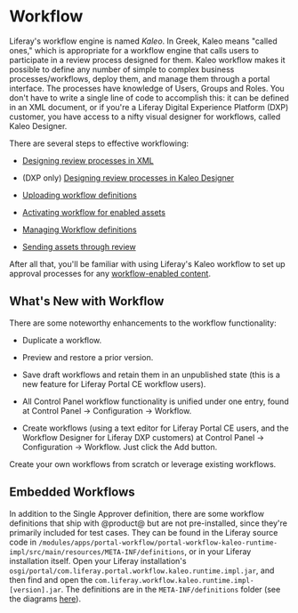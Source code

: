 # Workflow [](id=workflow)

Liferay's workflow engine is named *Kaleo*. In Greek, Kaleo means "called ones,"
which is appropriate for a workflow engine that calls users to participate in
a review process designed for them. Kaleo workflow makes it possible to define
any number of simple to complex business processes/workflows, deploy them, and
manage them through a portal interface. The processes have knowledge of Users,
Groups and Roles. You don't have to write a single line of code to accomplish
this: it can be defined in an XML document, or if you're a Liferay Digital
Experience Platform (DXP) customer, you have access to a nifty visual designer
for workflows, called Kaleo Designer. 

There are several steps to effective workflowing: 

- [Designing review processes in XML](/develop/tutorials/-/knowledge_base/7-1/crafting-xml-workflow-definitions)

- (DXP only) [Designing review processes in Kaleo Designer](https://customer.liferay.com/documentation/7.1/admin/-/official_documentation/portal/kaleo-designer)

- [Uploading workflow definitions](/discover/portal/-/knowledge_base/7-1/managing-workflows#uploading-workflow-definitions)

- [Activating workflow for enabled assets](/discover/portal/-/knowledge_base/7-1/activating-workflow)

- [Managing Workflow definitions](/discover/portal/-/knowledge_base/7-1/managing-workflows)

- [Sending assets through review](/discover/portal/-/knowledge_base/7-1/reviewing-assets)

After all that, you'll be familiar with using Liferay's Kaleo workflow to set up
approval processes for any 
[workflow-enabled content](/discover/portal/-/knowledge_base/7-1/activating-workflow).

## What's New with Workflow [](id=whats-new-with-workflow)

There are some noteworthy enhancements to the workflow functionality:

- Duplicate a workflow.

- Preview and restore a prior version.

- Save draft workflows and retain them in an unpublished state (this is a new
  feature for Liferay Portal CE workflow users).

- All Control Panel workflow functionality is unified under one entry, found at
  Control Panel &rarr; Configuration &rarr; Workflow.

- Create workflows (using a text editor for Liferay Portal CE users, and the Workflow
  Designer for Liferay DXP customers) at Control Panel &rarr; Configuration
  &rarr; Workflow. Just click the Add button.

Create your own workflows from scratch or leverage existing workflows.

## Embedded Workflows [](id=embedded-workflows)

In addition to the Single Approver definition, there are some workflow
definitions that ship with @product@ but are not pre-installed, since they're
primarily included for test cases. They can be found in the Liferay source code
in
`/modules/apps/portal-workflow/portal-workflow-kaleo-runtime-impl/src/main/resources/META-INF/definitions`,
or in your Liferay installation itself. Open your Liferay installation's
`osgi/portal/com.liferay.portal.workflow.kaleo.runtime.impl.jar`, and then find and open
the `com.liferay.workflow.kaleo.runtime.impl-[version].jar`. The definitions are
in the `META-INF/definitions` folder (see the diagrams
[here](/develop/tutorials/-/knowledge_base/6-2/designing-a-kaleo-workflow-definition)).


<!-- Do you need a real life example to convince you that workflow is
important? Grab a cup of coffee and settle in. Story about ancient Greek
philosophers (web sites) competing rhetorically for followers and financial
supporters (users, customers, advertisers). One of them runs his arguments by
another philosopher for review, and finds his way to fame (single approver
workflow). The other does not, and is forgotten to history. Names: Phlegmaticus
and Sanguineus -->

